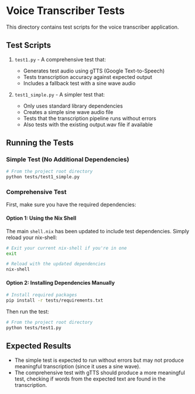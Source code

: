 # Voice Transcriber Tests

This directory contains test scripts for the voice transcriber application.

## Test Scripts

1. `test1.py` - A comprehensive test that:
   - Generates test audio using gTTS (Google Text-to-Speech)
   - Tests transcription accuracy against expected output
   - Includes a fallback test with a sine wave audio

2. `test1_simple.py` - A simpler test that:
   - Only uses standard library dependencies
   - Creates a simple sine wave audio file
   - Tests that the transcription pipeline runs without errors
   - Also tests with the existing output.wav file if available

## Running the Tests

### Simple Test (No Additional Dependencies)

```bash
# From the project root directory
python tests/test1_simple.py
```

### Comprehensive Test

First, make sure you have the required dependencies:

#### Option 1: Using the Nix Shell

The main `shell.nix` has been updated to include test dependencies. Simply reload your nix-shell:

```bash
# Exit your current nix-shell if you're in one
exit

# Reload with the updated dependencies
nix-shell
```

#### Option 2: Installing Dependencies Manually

```bash
# Install required packages
pip install -r tests/requirements.txt
```

Then run the test:

```bash
# From the project root directory
python tests/test1.py
```

## Expected Results

- The simple test is expected to run without errors but may not produce meaningful transcription (since it uses a sine wave).
- The comprehensive test with gTTS should produce a more meaningful test, checking if words from the expected text are found in the transcription. 